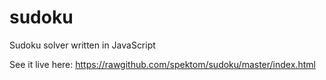 sudoku
=======
Sudoku solver written in JavaScript

See it live here: https://rawgithub.com/spektom/sudoku/master/index.html
